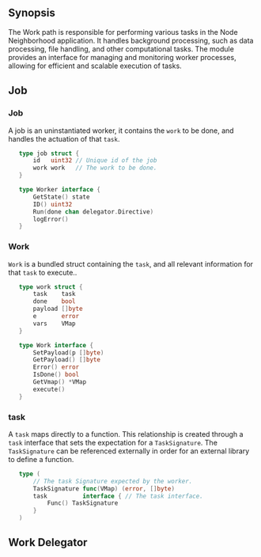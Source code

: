 ## Synopsis
The Work path is responsible for performing various tasks in the Node Neighborhood application.
It handles background processing, such as data processing, file handling, and other computational tasks.
The module provides an interface for managing and monitoring worker processes, allowing for efficient and scalable execution of tasks.
 

 ## Job
 ### Job
 A job is an uninstantiated worker, it contains the `work` to be done, and handles the actuation of that `task`. 
 ```go
    type job struct {
        id   uint32 // Unique id of the job
        work work   // The work to be done.
    }

    type Worker interface {
        GetState() state
        ID() uint32
        Run(done chan delegator.Directive)
        logError()
    }
 ```
 ### Work
 `Work` is a bundled struct containing the `task`, and all relevant information for that `task` to execute.. 
 ```go
    type work struct {
        task    task
        done    bool
        payload []byte
        e       error
        vars    VMap
    }

    type Work interface {
        SetPayload(p []byte)
        GetPayload() []byte
        Error() error
        IsDone() bool
        GetVmap() *VMap
        execute()
    }
 ```
 ### task
  A `task` maps directly to a function. This relationship is created through a `task` interface that sets the expectation for a `TaskSignature`. The `TaskSignature` can be referenced externally in order for an external library to define a function.
 ``` go
    type (
        // The task Signature expected by the worker.
        TaskSignature func(VMap) (error, []byte)
        task          interface { // The task interface.
            Func() TaskSignature
        }
    )
 ```

 ## Work Delegator

